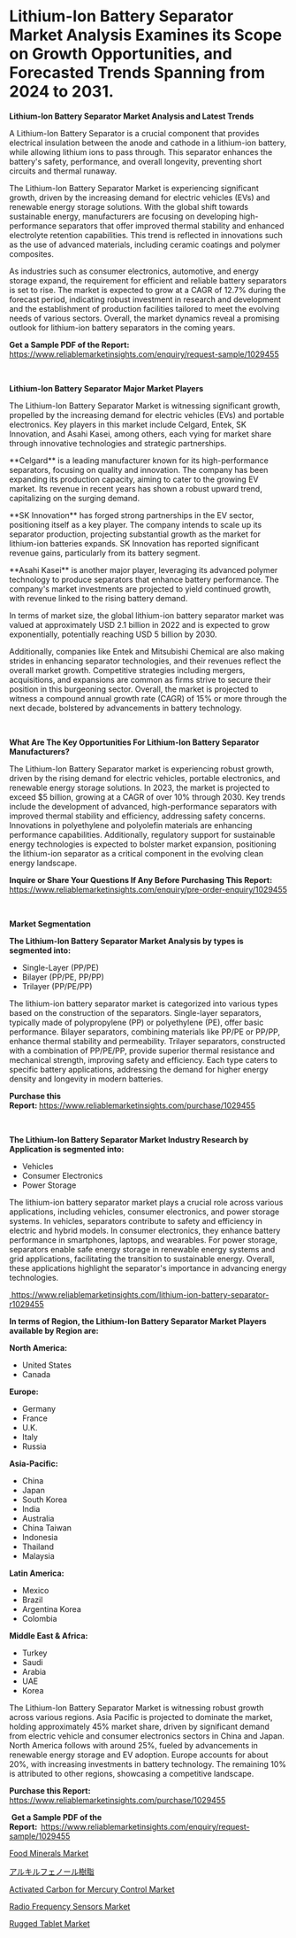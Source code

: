 <p><h1>Lithium-Ion Battery Separator Market Analysis Examines its Scope on Growth Opportunities, and Forecasted Trends Spanning from 2024 to 2031.</h1></p><p><strong>Lithium-Ion Battery Separator Market Analysis and Latest Trends</strong></p>
<p><p>A Lithium-Ion Battery Separator is a crucial component that provides electrical insulation between the anode and cathode in a lithium-ion battery, while allowing lithium ions to pass through. This separator enhances the battery's safety, performance, and overall longevity, preventing short circuits and thermal runaway.</p><p>The Lithium-Ion Battery Separator Market is experiencing significant growth, driven by the increasing demand for electric vehicles (EVs) and renewable energy storage solutions. With the global shift towards sustainable energy, manufacturers are focusing on developing high-performance separators that offer improved thermal stability and enhanced electrolyte retention capabilities. This trend is reflected in innovations such as the use of advanced materials, including ceramic coatings and polymer composites.</p><p>As industries such as consumer electronics, automotive, and energy storage expand, the requirement for efficient and reliable battery separators is set to rise. The market is expected to grow at a CAGR of 12.7% during the forecast period, indicating robust investment in research and development and the establishment of production facilities tailored to meet the evolving needs of various sectors. Overall, the market dynamics reveal a promising outlook for lithium-ion battery separators in the coming years.</p></p>
<p><strong>Get a Sample PDF of the Report:&nbsp;</strong> <a href="https://www.reliablemarketinsights.com/enquiry/request-sample/1029455">https://www.reliablemarketinsights.com/enquiry/request-sample/1029455</a></p>
<p>&nbsp;</p>
<p><strong>Lithium-Ion Battery Separator Major Market Players</strong></p>
<p><p>The Lithium-Ion Battery Separator Market is witnessing significant growth, propelled by the increasing demand for electric vehicles (EVs) and portable electronics. Key players in this market include Celgard, Entek, SK Innovation, and Asahi Kasei, among others, each vying for market share through innovative technologies and strategic partnerships.</p><p>**Celgard** is a leading manufacturer known for its high-performance separators, focusing on quality and innovation. The company has been expanding its production capacity, aiming to cater to the growing EV market. Its revenue in recent years has shown a robust upward trend, capitalizing on the surging demand.</p><p>**SK Innovation** has forged strong partnerships in the EV sector, positioning itself as a key player. The company intends to scale up its separator production, projecting substantial growth as the market for lithium-ion batteries expands. SK Innovation has reported significant revenue gains, particularly from its battery segment.</p><p>**Asahi Kasei** is another major player, leveraging its advanced polymer technology to produce separators that enhance battery performance. The company's market investments are projected to yield continued growth, with revenue linked to the rising battery demand.</p><p>In terms of market size, the global lithium-ion battery separator market was valued at approximately USD 2.1 billion in 2022 and is expected to grow exponentially, potentially reaching USD 5 billion by 2030.</p><p>Additionally, companies like Entek and Mitsubishi Chemical are also making strides in enhancing separator technologies, and their revenues reflect the overall market growth. Competitive strategies including mergers, acquisitions, and expansions are common as firms strive to secure their position in this burgeoning sector. Overall, the market is projected to witness a compound annual growth rate (CAGR) of 15% or more through the next decade, bolstered by advancements in battery technology.</p></p>
<p>&nbsp;</p>
<p><strong>What Are The Key Opportunities For Lithium-Ion Battery Separator Manufacturers?</strong></p>
<p><p>The Lithium-Ion Battery Separator market is experiencing robust growth, driven by the rising demand for electric vehicles, portable electronics, and renewable energy storage solutions. In 2023, the market is projected to exceed $5 billion, growing at a CAGR of over 10% through 2030. Key trends include the development of advanced, high-performance separators with improved thermal stability and efficiency, addressing safety concerns. Innovations in polyethylene and polyolefin materials are enhancing performance capabilities. Additionally, regulatory support for sustainable energy technologies is expected to bolster market expansion, positioning the lithium-ion separator as a critical component in the evolving clean energy landscape.</p></p>
<p><strong>Inquire or Share Your Questions If Any Before Purchasing This Report:</strong> <a href="https://www.reliablemarketinsights.com/enquiry/pre-order-enquiry/1029455">https://www.reliablemarketinsights.com/enquiry/pre-order-enquiry/1029455</a></p>
<p>&nbsp;</p>
<p><strong>Market Segmentation</strong></p>
<p><strong>The Lithium-Ion Battery Separator Market Analysis by types is segmented into:</strong></p>
<p><ul><li>Single-Layer (PP/PE)</li><li>Bilayer (PP/PE, PP/PP)</li><li>Trilayer (PP/PE/PP)</li></ul></p>
<p><p>The lithium-ion battery separator market is categorized into various types based on the construction of the separators. Single-layer separators, typically made of polypropylene (PP) or polyethylene (PE), offer basic performance. Bilayer separators, combining materials like PP/PE or PP/PP, enhance thermal stability and permeability. Trilayer separators, constructed with a combination of PP/PE/PP, provide superior thermal resistance and mechanical strength, improving safety and efficiency. Each type caters to specific battery applications, addressing the demand for higher energy density and longevity in modern batteries.</p></p>
<p><strong>Purchase this Report:&nbsp;</strong><a href="https://www.reliablemarketinsights.com/purchase/1029455">https://www.reliablemarketinsights.com/purchase/1029455</a></p>
<p>&nbsp;</p>
<p><strong>The Lithium-Ion Battery Separator Market Industry Research by Application is segmented into:</strong></p>
<p><ul><li>Vehicles</li><li>Consumer Electronics</li><li>Power Storage</li></ul></p>
<p><p>The lithium-ion battery separator market plays a crucial role across various applications, including vehicles, consumer electronics, and power storage systems. In vehicles, separators contribute to safety and efficiency in electric and hybrid models. In consumer electronics, they enhance battery performance in smartphones, laptops, and wearables. For power storage, separators enable safe energy storage in renewable energy systems and grid applications, facilitating the transition to sustainable energy. Overall, these applications highlight the separator's importance in advancing energy technologies.</p></p>
<p><a href="https://www.reliablemarketinsights.com/lithium-ion-battery-separator-r1029455">&nbsp;https://www.reliablemarketinsights.com/lithium-ion-battery-separator-r1029455</a></p>
<p><strong>In terms of Region, the Lithium-Ion Battery Separator Market Players available by Region are:</strong></p>
<p>
    <p> <strong> North America: </strong>
        <ul>
            <li>United States</li>
            <li>Canada</li>
        </ul>
        </p> 
    <p> <strong> Europe: </strong>
        <ul>
            <li>Germany</li>
            <li>France</li>
            <li>U.K.</li>
            <li>Italy</li>
            <li>Russia</li>
        </ul>
        </p> 
    <p> <strong> Asia-Pacific: </strong>
        <ul>
            <li>China</li>
            <li>Japan</li>
            <li>South Korea</li>
            <li>India</li>
            <li>Australia</li>
            <li>China Taiwan</li>
            <li>Indonesia</li>
            <li>Thailand</li>
            <li>Malaysia</li>
        </ul>
        </p> 
    <p> <strong> Latin America: </strong>
        <ul>
            <li>Mexico</li>
            <li>Brazil</li>
            <li>Argentina Korea</li>
            <li>Colombia</li>
        </ul>
        </p> 
    <p> <strong> Middle East & Africa: </strong>
        <ul>
            <li>Turkey</li>
            <li>Saudi</li>
            <li>Arabia</li>
            <li>UAE</li>
            <li>Korea</li>
        </ul>
    </p>
    </p>
<p><p>The Lithium-Ion Battery Separator Market is witnessing robust growth across various regions. Asia Pacific is projected to dominate the market, holding approximately 45% market share, driven by significant demand from electric vehicle and consumer electronics sectors in China and Japan. North America follows with around 25%, fueled by advancements in renewable energy storage and EV adoption. Europe accounts for about 20%, with increasing investments in battery technology. The remaining 10% is attributed to other regions, showcasing a competitive landscape.</p></p>
<p><strong>Purchase this Report: </strong><a href="https://www.reliablemarketinsights.com/purchase/1029455">https://www.reliablemarketinsights.com/purchase/1029455</a></p>
<p>&nbsp;<strong>Get a Sample PDF of the Report:&nbsp;&nbsp;</strong><a href="https://www.reliablemarketinsights.com/enquiry/request-sample/1029455">https://www.reliablemarketinsights.com/enquiry/request-sample/1029455</a></p>
<p><strong></strong></p>
<p><p><a href="https://www.linkedin.com/pulse/how-food-minerals-market-evolved-key-trends-regional-dynamics-zapcc?trackingId=h0X%2BB76JTFSoytKRn7YRmg%3D%3D">Food Minerals Market</a></p><p><a href="https://medium.com/@isnamukti10_96948/alkylphenol-resin-market-%E3%81%AF-%E3%82%B3%E3%82%B9%E3%83%88%E7%AE%A1%E7%90%86%E3%81%A8%E5%8A%B9%E7%8E%87%E5%90%91%E4%B8%8A%E3%82%92%E5%84%AA%E5%85%88%E3%81%97%E3%81%BE%E3%81%99-%E3%81%95%E3%82%89%E3%81%AB-%E5%A0%B1%E5%91%8A%E6%9B%B8%E3%81%AF%E5%B8%82%E5%A0%B4%E3%81%AE%E9%9C%80%E8%A6%81%E9%9D%A2%E3%81%A8%E4%BE%9B%E7%B5%A6%E9%9D%A2%E3%81%AE%E4%B8%A1%E6%96%B9%E3%82%92%E3%82%AB%E3%83%90%E3%83%BC%E3%81%97%E3%81%A6%E3%81%84%E3%81%BE%E3%81%99-alkylphenol-resin-%E5%B8%82%E5%A0%B4%E3%81%AF-f5f3f9126bac">アルキルフェノール樹脂</a></p><p><a href="https://issuu.com/reportprime-2/docs/activated-carbon-for-mercury-contro_1be6e884621e87">Activated Carbon for Mercury Control Market</a></p><p><a href="https://medium.com/@bsjdj3773/what-is-radio-frequency-sensors-market-8b825f65d59c">Radio Frequency Sensors Market</a></p><p><a href="https://medium.com/@kaceyrath00/this-report-on-rugged-tablet-market-is-a-comprehensive-analysis-of-market-shares-strategies-ff439dce1121">Rugged Tablet Market</a></p></p>